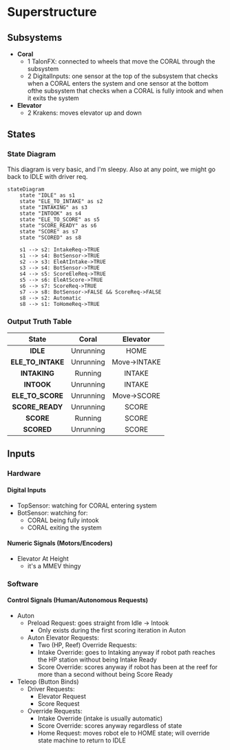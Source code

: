 # Superstructure

## Subsystems

-   **Coral**
    - 1 TalonFX: connected to wheels that move the CORAL through the subsystem
    - 2 DigitalInputs: one sensor at the top of the subsystem that checks when a CORAL enters the system and one sensor at the bottom ofthe subsystem that checks when a CORAL is fully intook and when it exits the system
-   **Elevator**
    -   2 Krakens: moves elevator up and down

## States

### State Diagram

This diagram is very basic, and I'm sleepy. Also at any point, we might go back to IDLE with driver req.

```mermaid
stateDiagram
    state "IDLE" as s1
    state "ELE_TO_INTAKE" as s2
    state "INTAKING" as s3
    state "INTOOK" as s4
    state "ELE_TO_SCORE" as s5
    state "SCORE_READY" as s6
    state "SCORE" as s7
    state "SCORED" as s8

    s1 --> s2: IntakeReq->TRUE
    s1 --> s4: BotSensor->TRUE
    s2 --> s3: EleAtIntake->TRUE
    s3 --> s4: BotSensor->TRUE
    s4 --> s5: ScoreEleReq->TRUE
    s5 --> s6: EleAtScore->TRUE
    s6 --> s7: ScoreReq->TRUE
    s7 --> s8: BotSensor->FALSE && ScoreReq->FALSE
    s8 --> s2: Automatic
    s8 --> s1: ToHomeReq->TRUE

```

### Output Truth Table

|    **State**     | **Coral** |**Elevator** |
| :--------------: | :-------: | :--------:  |
|     **IDLE**     | Unrunning |    HOME     |
|**ELE_TO_INTAKE** | Unrunning |Move->INTAKE |
|  **INTAKING**    | Running   | INTAKE      |
|  **INTOOK**      | Unrunning | INTAKE      |
|  **ELE_TO_SCORE**| Unrunning |Move->SCORE  |
| **SCORE_READY**  | Unrunning | SCORE       |
| **SCORE**        | Running   |  SCORE      |
| **SCORED**       | Unrunning | SCORE       |



## Inputs

### Hardware

#### Digital Inputs

- TopSensor: watching for CORAL entering system
- BotSensor: watching for:
    - CORAL being fully intook
    - CORAL exiting the system

#### Numeric Signals (Motors/Encoders)

-   Elevator At Height
    - it's a MMEV thingy

### Software

#### Control Signals (Human/Autonomous Requests)

- Auton
    - Preload Request: goes straight from Idle -> Intook
        - Only exists during the first scoring iteration in Auton
    - Auton Elevator Requests:
        - Two (HP, Reef)
    Override Requests:
        - Intake Override: goes to Intaking anyway if robot path reaches the HP station without being Intake Ready
        - Score Override: scores anyway if robot has been at the reef for more than a second without being Score Ready
- Teleop (Button Binds)
    - Driver Requests:
        - Elevator Request
        - Score Request
    - Override Requests:
        - Intake Override (intake is usually automatic)
        - Score Override: scores anyway regardless of state
        - Home Request: moves robot ele to HOME state; will override state machine to return to IDLE